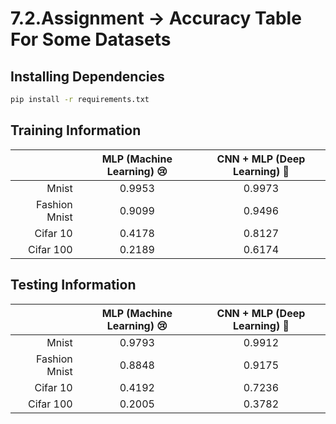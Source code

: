# 7.2.Assignment -> Accuracy Table For Some Datasets

## Installing Dependencies
```bash
pip install -r requirements.txt
```


## Training Information

|           |       MLP (Machine Learning) 😢     |        CNN + MLP (Deep Learning) 🌝   |
|---------: | :----------------: |:----------------: |
|    Mnist            |       0.9953           |        0.9973           |
|    Fashion Mnist            |        0.9099           |        0.9496           |
|    Cifar 10            |       0.4178           |        0.8127           |
|    Cifar 100            |        0.2189         |        0.6174           |  


## Testing Information

|           |       MLP (Machine Learning) 😢     |        CNN + MLP (Deep Learning) 🌝   |
|---------: | :----------------: |:----------------: |
|    Mnist            |       0.9793           |        0.9912           |
|    Fashion Mnist            |        0.8848           |        0.9175           |
|    Cifar 10            |       0.4192           |        0.7236           |
|    Cifar 100            |        0.2005         |        0.3782           |  
